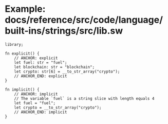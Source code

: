 # Example: docs/reference/src/code/language/built-ins/strings/src/lib.sw

```sway
library;

fn explicit() {
    // ANCHOR: explicit
    let fuel: str = "fuel";
    let blockchain: str = "blockchain";
    let crypto: str[6] = __to_str_array("crypto");
    // ANCHOR_END: explicit
}

fn implicit() {
    // ANCHOR: implicit
    // The variable `fuel` is a string slice with length equals 4
    let fuel = "fuel";
    let crypto = __to_str_array("crypto");
    // ANCHOR_END: implicit
}

```

